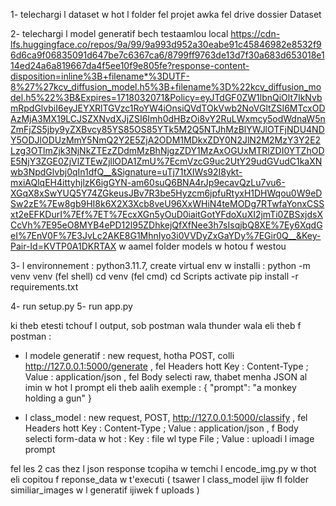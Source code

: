 1- telechargi l dataset w hot l folder fel projet awka fel drive dossier Dataset

2- telechargi l model generatif bech testaamlou local https://cdn-lfs.huggingface.co/repos/9a/99/9a993d952a30eabe91c45846982e8532f96d6ca9f06835091d647be7c6367ca6/8799ff9763de13d7f30a683d653018e114ed24a6a819667da4f5ee10f9e805fe?response-content-disposition=inline%3B+filename*%3DUTF-8%27%27kcv_diffusion_model.h5%3B+filename%3D%22kcv_diffusion_model.h5%22%3B&Expires=1718032071&Policy=eyJTdGF0ZW1lbnQiOlt7IkNvbmRpdGlvbiI6eyJEYXRlTGVzc1RoYW4iOnsiQVdTOkVwb2NoVGltZSI6MTcxODAzMjA3MX19LCJSZXNvdXJjZSI6Imh0dHBzOi8vY2RuLWxmcy5odWdnaW5nZmFjZS5jby9yZXBvcy85YS85OS85YTk5M2Q5NTJhMzBlYWJlOTFjNDU4NDY5ODJlODUzMmY5NmQ2Y2E5ZjA2ODM1MDkxZDY0N2JlN2M2MzY3Y2E2Lzg3OTlmZjk3NjNkZTEzZDdmMzBhNjgzZDY1MzAxOGUxMTRlZDI0YTZhODE5NjY3ZGE0ZjVlZTEwZjllODA1ZmU%7EcmVzcG9uc2UtY29udGVudC1kaXNwb3NpdGlvbj0qIn1dfQ__&Signature=uTj71tXIWs92I8ykt-mxiAQlqEH4ittyhjlzK6igGYN-am60suQ6BNA4rJp9ecavQzLu7vu6-XGqX8xSwYUQ5Y74ZGkeusJBv7R3be5Hyzcm6jpfuRtyxH1DHWqou0W9eDSw2zE%7Ew8gb9HI8k6X2X3Xcb8veU96XxWHiN4teMODg7RTwfaYonxCSSxt2eEFKDurI%7Ef%7ET%7EcxXGn5yOuD0iaitGotYFdoXuXI2jmTi0ZBSxjdsXCcVh%7E95eO8MYB4ePD12l95ZDhkejQfXfNee3h7sIsqjbQ8XE%7Ey6XqdGeI%7EnV0F%7E3JvLc2AKE8G1MhnIyo3i0VVDyZxGaYDy%7EGir0Q__&Key-Pair-Id=KVTP0A1DKRTAX   w aamel folder models w hotou f westou


3- l environnement : python3.11.7, create virtual env w installi : 
python -m venv venv (fel shell)
cd venv (fel cmd)
cd Scripts 
activate
pip install -r requirements.txt


4- run setup.py 
5- run app.py

ki theb etesti tchouf l output, sob postman wala thunder wala eli theb 
f postman : 

- l modele generatif : 
new request, hotha POST, colli http://127.0.0.1:5000/generate , fel Headers hott Key : Content-Type ; Value : application/json , fel Body selecti raw, thabet menha JSON al imin w hot l prompt eli theb aalih exemple : 
{
  "prompt": "a monkey holding a gun"
}

- l class_model : 
new request, POST, http://127.0.0.1:5000/classify , fel Headers hott Key : Content-Type ; Value : application/json , f Body selecti form-data w hot :
Key : file wl type File  ; Value : uploadi l image prompt       


fel les 2 cas thez l json response tcopiha w temchi l encode_img.py w thot eli copitou f reponse_data w t'executi ( tsawer l class_model ijiw fl folder similiar_images w l generatif ijiwek f uploads )
